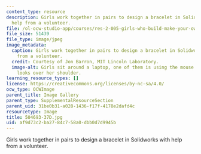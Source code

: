 ```yaml
---
content_type: resource
description: Girls work together in pairs to design a bracelet in Solidworks with
  help from a volunteer.
file: /ol-ocw-studio-app/courses/res-2-005-girls-who-build-make-your-own-wearables-workshop-spring-2015/af9d73c2ba2784c758a0dbb0d7d9945b_504693-37D.jpg
file_size: 51439
file_type: image/jpeg
image_metadata:
  caption: Girls work together in pairs to design a bracelet in Solidworks with help
    from a volunteer.
  credit: Courtesy of Jon Barron, MIT Lincoln Laboratory.
  image-alt: Girls sit around a laptop, one of them is using the mouse. A volunteer
    looks over her shoulder.
learning_resource_types: []
license: https://creativecommons.org/licenses/by-nc-sa/4.0/
ocw_type: OCWImage
parent_title: Image Gallery
parent_type: SupplementalResourceSection
parent_uid: 31be0b31-a028-1436-f17f-4178e2dafd4c
resourcetype: Image
title: 504693-37D.jpg
uid: af9d73c2-ba27-84c7-58a0-dbb0d7d9945b
---
```

Girls work together in pairs to design a bracelet in Solidworks with help from a volunteer.
